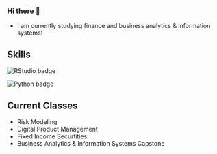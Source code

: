 ### Hi there 👋
- I am currently studying finance and business analytics & information systems!

## Skills

![RStudio badge](https://img.shields.io/badge/-rstudio-%2375AADB)


![Python badge](https://img.shields.io/static/v1?message=python&logo=python&labelColor=5c5c5c&color=3776AB&logoColor=white&label=%20&style=for-the-badge)


## Current Classes
- Risk Modeling
- Digital Product Management
- Fixed Income Securtities
- Business Analytics & Information Systems Capstone

